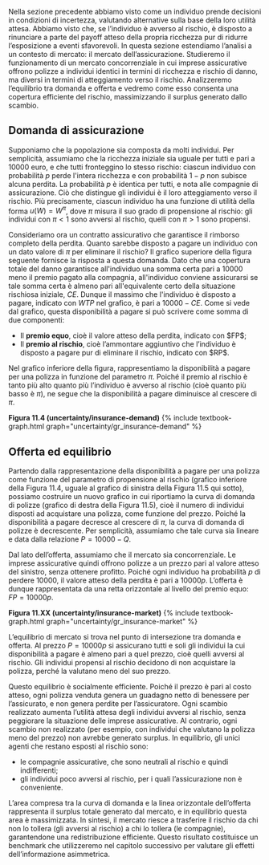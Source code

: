 


Nella sezione precedente abbiamo visto come un individuo prende decisioni in condizioni di incertezza, valutando alternative sulla base della loro utilità attesa. Abbiamo visto che, se l’individuo è avverso al rischio, è disposto a rinunciare a parte del payoff atteso della propria ricchezza pur di ridurre l’esposizione a eventi sfavorevoli. In questa sezione estendiamo l’analisi a un contesto di mercato: il mercato dell’assicurazione. Studieremo il funzionamento di un mercato concorrenziale in cui imprese assicurative offrono polizze a individui identici in termini di ricchezza e rischio di danno, ma diversi in termini di atteggiamento verso il rischio. Analizzeremo l’equilibrio tra domanda e offerta e vedremo come esso consenta una copertura efficiente del rischio, massimizzando il surplus generato dallo scambio.






<h2 id="subsec_insurance-demand">Domanda di assicurazione</h2>

Supponiamo che la popolazione sia composta da molti individui. Per semplicità, assumiamo che la ricchezza iniziale sia uguale per tutti e pari a $10000$ euro, e che tutti fronteggino lo stesso rischio: ciascun individuo con probabilità $p$ perde l'intera ricchezza e con probabilità $1-p$ non subisce alcuna perdita. La probabilità $p$ è identica per tutti, e nota alle compagnie di assicurazione. Ciò che distingue gli individui è il loro atteggiamento verso il rischio. Più precisamente, ciascun individuo ha una funzione di utilità della forma $u(W) = W^\pi$, dove $\pi$ misura il suo grado di propensione al rischio: gli individui con $\pi<1$ sono avversi al rischio, quelli con $\pi > 1$ sono propensi.

Consideriamo ora un contratto assicurativo che garantisce il rimborso completo della perdita. Quanto sarebbe disposto a pagare un individuo con un dato valore di $\pi$ per eliminare il rischio? Il grafico superiore della figura seguente fornisce la risposta a questa domanda. Dato che una copertura totale del danno garantisce all'individuo una somma certa pari a $10000$ meno il premio pagato alla compagnia, all'individuo conviene assicurarsi se tale somma certa è almeno pari all'equivalente certo della situazione rischiosa iniziale, $CE$. Dunque il massimo che l'individuo è disposto a pagare, indicato con $WTP$ nel grafico, è pari a $10000-CE$. Come si vede dal grafico, questa disponibilità a pagare si può scrivere come somma di due componenti:

<ul>
  <li>Il <strong>premio equo</strong>, cioè il valore atteso della perdita, indicato con $FP$;</li>
  <li>Il <strong>premio al rischio</strong>, cioè l’ammontare aggiuntivo che l’individuo è disposto a pagare pur di eliminare il rischio, indicato con $RP$.</li>
</ul>

Nel grafico inferiore della figura, rappresentiamo la disponibilità a pagare per una polizza in funzione del parametro $\pi$. Poiché il premio al rischio è tanto più alto quanto più l’individuo è avverso al rischio (cioè quanto più basso è $\pi$), ne segue che la disponibilità a pagare diminuisce al crescere di $\pi$.

<a id="gr_uncertainty/insurance-demand"><strong>Figura 11.4 (uncertainty/insurance-demand)</strong></a>
{% include textbook-graph.html graph="uncertainty/gr_insurance-demand" %}



















<h2 id="subsec_insurance-supply">Offerta ed equilibrio</h2>

Partendo dalla rappresentazione della disponibilità a pagare per una polizza come funzione del parametro di propensione al rischio (grafico inferiore della Figura 11.4, uguale al grafico di sinistra della Figura 11.5 qui sotto), possiamo costruire un nuovo grafico in cui riportiamo la curva di domanda di polizze (grafico di destra della Figura 11.5), cioè il numero di individui disposti ad acquistare una polizza, come funzione del prezzo. Poiché la disponibilità a pagare decresce al crescere di $\pi$, la curva di domanda di polizze è decrescente. Per semplicità, assumiamo che tale curva sia lineare e data dalla relazione $P=10000-Q$.

Dal lato dell’offerta, assumiamo che il mercato sia concorrenziale. Le imprese assicurative quindi offrono polizze a un prezzo pari al valore atteso del sinistro, senza ottenere profitto. Poiché ogni individuo ha probabilità $p$ di perdere $10000$, il valore atteso della perdita è pari a $10000p$. L’offerta è dunque rappresentata da una retta orizzontale al livello del premio equo: $FP=10000p$.


<a id="gr_uncertainty/insurance-market"><strong>Figura 11.XX (uncertainty/insurance-market)</strong></a>
{% include textbook-graph.html graph="uncertainty/gr_insurance-market" %}



L’equilibrio di mercato si trova nel punto di intersezione tra domanda e offerta. Al prezzo $P=10000p$ si assicurano tutti e soli gli individui la cui disponibilità a pagare è almeno pari a quel prezzo, cioè quelli avversi al rischio. Gli individui propensi al rischio decidono di non acquistare la polizza, perché la valutano meno del suo prezzo.

Questo equilibrio è socialmente efficiente. Poiché il prezzo è pari al costo atteso, ogni polizza venduta genera un guadagno netto di benessere per l’assicurato, e non genera perdite per l’assicuratore. Ogni scambio realizzato aumenta l’utilità attesa degli individui avversi al rischio, senza peggiorare la situazione delle imprese assicurative. Al contrario, ogni scambio non realizzato (per esempio, con individui che valutano la polizza meno del prezzo) non avrebbe generato surplus. In equilibrio, gli unici agenti che restano esposti al rischio sono:

<ul>
  <li>le compagnie assicurative, che sono neutrali al rischio e quindi indifferenti;</li>
  <li>gli individui poco avversi al rischio, per i quali l’assicurazione non è conveniente.</li>
</ul>

L’area compresa tra la curva di domanda e la linea orizzontale dell’offerta rappresenta il surplus totale generato dal mercato, e in equilibrio questa area è massimizzata. In sintesi, il mercato riesce a trasferire il rischio da chi non lo tollera (gli avversi al rischio) a chi lo tollera (le compagnie), garantendone una redistribuzione efficiente. Questo risultato costituisce un benchmark che utilizzeremo nel capitolo successivo per valutare gli effetti dell’informazione asimmetrica.





